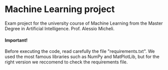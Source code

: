 # Machine Learning project
Exam project for the university course of Machine Learning from the Master Degree in Artificial Intelligence. Prof. Alessio Micheli.

#### Important!
Before executing the code, read carefully the file "requirements.txt". We used the most famous libraries such as NumPy and MatPlotLib, but for the right version we reccomend to check the requirements file.


